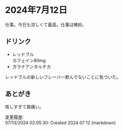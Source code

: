 # 2024年7月12日

仕事。今日も涼しくて最高。仕事は微妙。

## ドリンク

- レッドブル  
カフェイン80mg
- ガラナアンタルチカ

レッドブルの新しいフレーバー飲んでないことに気づいた。

## あとがき

咳しすぎて肩痛い。

変更履歴:  
07/13/2024 02:05:30: Created 2024 07 12 (markdown)  
